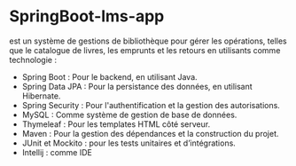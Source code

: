 # SpringBoot-lms-app
est un système de gestions de bibliothèque pour  gérer les opérations, telles que le catalogue de livres, les emprunts et les retours en utilisants comme technologie :
- Spring Boot : Pour le backend, en utilisant Java.
- Spring Data JPA : Pour la persistance des données, en utilisant Hibernate.
- Spring Security : Pour l'authentification et la gestion des autorisations.
- MySQL : Comme système de gestion de base de données.
- Thymeleaf : Pour les templates HTML côté serveur.
- Maven : Pour la gestion des dépendances et la construction du projet.
- JUnit et Mockito : pour les tests unitaires et d’intégrations.
- Intellij : comme IDE
